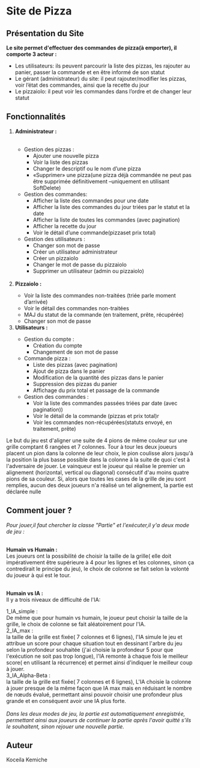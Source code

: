 
# Site de Pizza


## Présentation du Site
<p> <strong>Le site permet d'effectuer des commandes de pizza(à emporter), il comporte 3 acteur : </strong></p>
<ul>
<li>Les utilisateurs: ils peuvent parcourir la liste des pizzas, les rajouter au panier, passer la commande et en être informé de son statut</li>
<li>Le gérant (administrateur) du site: il peut rajouter/modifier les pizzas, voir l’état des commandes, ainsi que la recette du jour</li>
 <li>Le pizzaiolo: il peut voir les commandes dans l’ordre et de changer leur statut</li>
 </ul>
 
## Fonctionnalités
<ol>
    <li>
       <strong>Administrateur : </strong></li>
    </br>
<ul>
 <li> Gestion des pizzas :
    <ul> 
      <li>Ajouter une nouvelle pizza</li>
      <li>Voir la liste des pizzas</li>
      <li>Changer le descriptif ou le nom d’une pizza</li>
      <li>«Supprimer» une pizza(une pizza déjà commandée ne peut pas être supprimée définitivement –uniquement en utilisant SoftDelete)</li>  
   </ul>    
 </li>
   
 <li> Gestion des commandes:
    <ul> 
      <li>Afficher la liste des commandes pour une date</li>
      <li>Afficher la liste des commandes du jour triées par le statut et la date</li>
      <li>Afficher la liste de toutes les commandes (avec pagination)</li>
      <li>Afficher la recette du jour</li> 
      <li>Voir le détail d’une commande(pizzaset prix total)</li>   

   </ul> 
   
   
 </li>

 <li> Gestion des utilisateurs :
    <ul> 
      <li>Changer son mot de passe</li>
      <li>Créer un utilisateur administrateur</li>
      <li>Créer un pizzaiolo</li>
      <li>Changer le mot de passe du pizzaiolo</li> 
      <li>Supprimer un utilisateur (admin ou pizzaiolo)</li>   

   </ul>  
 </li>      
 </ul>
 </br>
 <li><strong> Pizzaiolo : </strong></li>
 <ul>
    <li>Voir la liste des commandes non-traitées (triée parle moment d’arrivée) </li>
    <li>Voir le détail des commandes non-traitées</li>
    <li> MAJ du statut de la commande (en traitement, prête, récupérée)</li>
    <li>Changer son mot de passe</li>
    </ul>
 <li><strong> Utilisateurs : </strong></li>
 <ul>
 
 <li> Gestion du compte :
    <ul> 
      <li>Création du compte</li>
      <li>Changement de son mot de passe</li>
      
   </ul>    
 </li>
 
 <li> Commande pizza :
    <ul> 
      <li>Liste des pizzas (avec pagination)</li>
      <li>Ajout de pizza dans le panier</li>
      <li>Modification de la quantité des pizzas dans le panier</li>
      <li>Suppression des pizzas du panier</li>
      <li>Affichage du prix total et passage de la commande</li>    
   </ul>   
    
 </li>
 
  <li> Gestion des commandes :
    <ul> 
      <li>Voir la liste des commandes passées triées par date (avec pagination))</li>
      <li>Voir le détail de la commande (pizzas et prix total)r</li>
      <li>Voir les commandes non-récupérées(statuts envoyé,  en traitement, prête)</li> 
   </ul>   
    
 </li>



</ul>
 
 
 </ol>
 
 
 
 
 
Le but du jeu est d'aligner une suite de 4 pions de même couleur sur une grille comptant 6 rangées et 7
colonnes. Tour à tour les deux joueurs placent un
pion dans la colonne de leur choix, le pion coulisse alors jusqu'à la position la plus basse possible dans
la colonne à la suite de quoi c'est à l'adversaire de jouer. Le vainqueur est le joueur qui réalise le
premier un alignement (horizontal, vertical ou diagonal) consécutif d'au moins quatre pions de sa
couleur. Si, alors que toutes les cases de la grille de jeu sont remplies, aucun des deux joueurs n'a
réalisé un tel alignement, la partie est déclarée nulle
## Comment jouer ? 
*Pour jouer,il faut chercher la classe "Partie" et l'exécuter,il y'a deux mode de jeu :*
<br/>
<br/>

**Humain vs Humain :** 
<br/>
Les joueurs ont la possibilité de choisir la taille de la grille( elle doit impérativement être supérieure à 4 pour les lignes et les colonnes, sinon ça contredirait le principe du jeu), le choix de colonne se fait selon la volonté du joueur à qui est le tour.
<br/>
<br/>

**Humain vs IA :**
<br/>
Il y a trois niveaux de difficulté de l'IA:
<br/>

1_IA_simple :
<br/>
De même que pour humain vs humain, le joueur peut choisir la taille de la grille, le choix de colonne se fait aléatoirement pour l'IA.
<br/>
2_IA_max :
<br/>
la taille de la grille est fixée( 7 colonnes et 6 lignes), l'IA simule le jeu et attribue un score pour chaque situation tout en dessinant l'arbre du jeu selon la profondeur souhaitée (j'ai choisie la profondeur 5 pour que l'exécution ne soit pas trop longue), l'IA remonte à chaque fois le meilleur score( en utilisant la récurrence) et permet ainsi d'indiquer le meilleur coup à jouer.
<br/>
3_IA_Alpha-Beta :
<br/>
la taille de la grille est fixée( 7 colonnes et 6 lignes), L'IA choisie la colonne à jouer presque de la même façon que IA max mais en réduisant le nombre de nœuds évalué, permettant ainsi pouvoir choisir une profondeur plus grande et en conséquent avoir une IA plus forte.
<br/>
<br/>
*Dans les deux modes de jeu, la partie est automatiquement enregistrée, permettant ainsi aux joueurs de continuer la partie après l'avoir quitté s'ils le souhaitent, sinon rejouer une nouvelle partie.*
## Auteur
Koceila Kemiche
